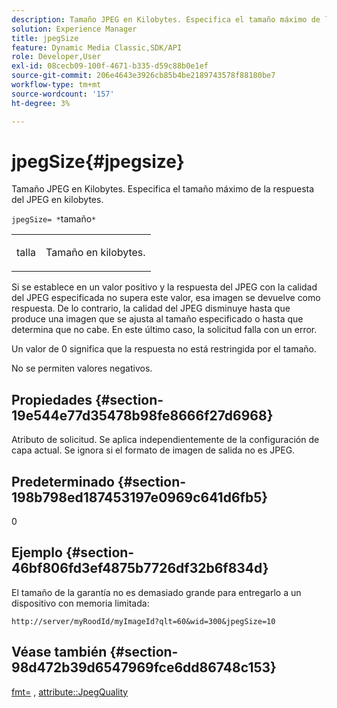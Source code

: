 ```yaml
---
description: Tamaño JPEG en Kilobytes. Especifica el tamaño máximo de la respuesta del JPEG en kilobytes.
solution: Experience Manager
title: jpegSize
feature: Dynamic Media Classic,SDK/API
role: Developer,User
exl-id: 08cecb09-100f-4671-b335-d59c88b0e1ef
source-git-commit: 206e4643e3926cb85b4be2189743578f88180be7
workflow-type: tm+mt
source-wordcount: '157'
ht-degree: 3%

---
```


# jpegSize{#jpegsize}

Tamaño JPEG en Kilobytes. Especifica el tamaño máximo de la respuesta del JPEG en kilobytes.

`jpegSize= *`tamaño`*`

<table id="simpletable_EC2A8D8B65854B45B9CB184DA1069355"> 
 <tr class="strow"> 
  <td class="stentry"> <p><span class="codeph"> <span class="varname"> talla</span></span> </p> </td> 
  <td class="stentry"> <p>Tamaño en kilobytes. </p></td> 
 </tr> 
</table>

Si se establece en un valor positivo y la respuesta del JPEG con la calidad del JPEG especificada no supera este valor, esa imagen se devuelve como respuesta. De lo contrario, la calidad del JPEG disminuye hasta que produce una imagen que se ajusta al tamaño especificado o hasta que determina que no cabe. En este último caso, la solicitud falla con un error.

Un valor de 0 significa que la respuesta no está restringida por el tamaño.

No se permiten valores negativos.

## Propiedades {#section-19e544e77d35478b98fe8666f27d6968}

Atributo de solicitud. Se aplica independientemente de la configuración de capa actual. Se ignora si el formato de imagen de salida no es JPEG.

## Predeterminado {#section-198b798ed187453197e0969c641d6fb5}

0

## Ejemplo {#section-46bf806fd3ef4875b7726df32b6f834d}

El tamaño de la garantía no es demasiado grande para entregarlo a un dispositivo con memoria limitada:

`http://server/myRoodId/myImageId?qlt=60&wid=300&jpegSize=10`

## Véase también {#section-98d472b39d6547969fce6dd86748c153}

[fmt=](../../../../../is-api/http-ref/image-serving-api-ref/c-http-protocol-reference/c-command-reference/r-is-http-fmt.md#reference-cdf10043423b45ba9fe15157fb3ae37a) , [attribute::JpegQuality](../../../../../is-api/image-catalog/image-serving-api-ref/c-image-catalog-reference/c-attributes-reference/r-jpegquality.md#reference-4a879e7c46024c8a898a9fd226f9eb09)
